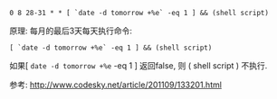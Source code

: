 ```
0 8 28-31 * * [ `date -d tomorrow +%e` -eq 1 ] && (shell script)
```
原理: 每月的最后3天每天执行命令:
```
[ `date -d tomorrow +%e` -eq 1 ] && (shell script)
```
如果[ `date -d tomorrow +%e` -eq 1 ] 返回false, 则 ( shell script ) 不执行.

参考:
http://www.codesky.net/article/201109/133201.html

